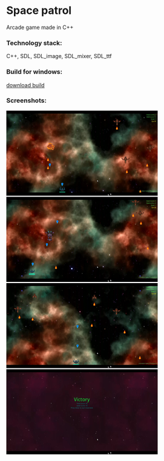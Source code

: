 # Space patrol

Arcade game made in C++

### Technology stack:

C++, SDL, SDL_image, SDL_mixer, SDL_ttf

### Build for windows:

<a href="/build/game_win_build_1.0.exe?raw=true">download build</a>

### Screenshots:

<img src="/assets/readme/screen1.png" alt="Screenshot 1" width="400"/> 
<img src="/assets/readme/screen2.png" alt="Screenshot 2" width="400"/>
<img src="/assets/readme/screen3.png" alt="Screenshot 3" width="400"/>
<img src="/assets/readme/screen4.png" alt="Screenshot 4" width="400"/>
